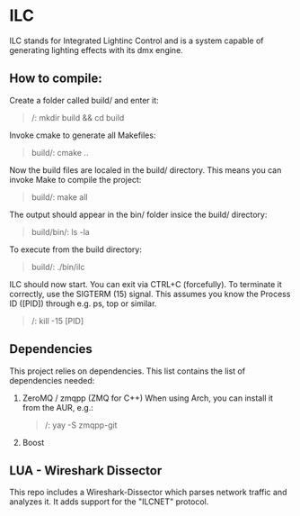 # ILC

ILC stands for Integrated Lightinc Control and is a system capable of generating lighting effects with its dmx engine.

## How to compile:

Create a folder called build/ and enter it:

> /: mkdir build && cd build

Invoke cmake to generate all Makefiles:

> build/: cmake ..

Now the build files are localed in the build/ directory.
This means you can invoke Make to compile the project:

> build/: make all

The output should appear in the bin/ folder insice the build/ directory:

> build/bin/: ls -la

To execute from the build directory:

> build/: ./bin/ilc

ILC should now start. You can exit via CTRL+C (forcefully).
To terminate it correctly, use the SIGTERM (15) signal. This assumes you know the Process ID ([PID]) through e.g. ps, top or similar.

> /: kill -15 [PID]

## Dependencies

This project relies on dependencies.
This list contains the list of dependencies needed:

1. ZeroMQ / zmqpp (ZMQ for C++)
    When using Arch, you can install it from the AUR, e.g.:
    > /: yay -S zmqpp-git
2. Boost

## LUA - Wireshark Dissector
This repo includes a Wireshark-Dissector which parses network traffic and analyzes it.
It adds support for the "ILCNET" protocol.
